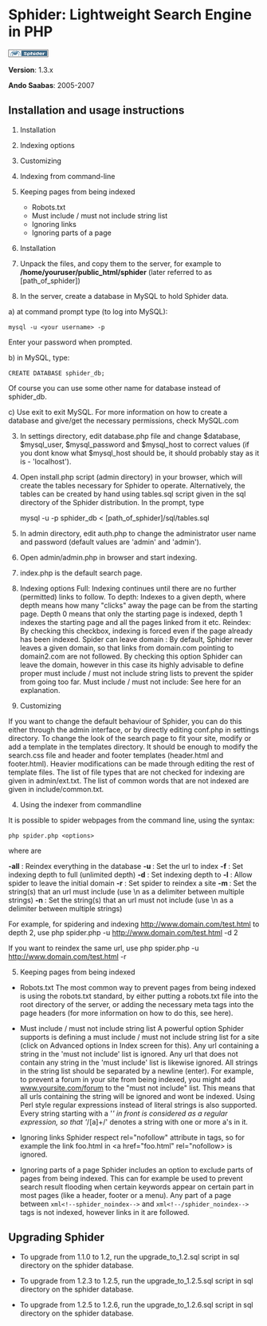 # Sphider: Lightweight Search Engine in PHP

   ![Sphider Logo](sphider-logo.png)

**Version**: 1.3.x

**Ando Saabas**: 2005-2007


## Installation and usage instructions

   1. Installation
   2. Indexing options
   3. Customizing
   4. Indexing from command-line
   5. Keeping pages from being indexed
      * Robots.txt
      * Must include / must not include string list
      * Ignoring links
      * Ignoring parts of a page

1. Installation

1. Unpack the files, and copy them to the server, for example to **/home/youruser/public_html/sphider** (later referred to as
[path_of_sphider])

2. In the server, create a database in MySQL to hold Sphider data.

a) at command prompt type (to log into MySQL):

    mysql -u <your username> -p

Enter your password when prompted.

b) in MySQL, type:

    CREATE DATABASE sphider_db;

Of course you can use some other name for database instead of sphider_db.

c) Use exit to exit MySQL. For more information on how to create a database and give/get the necessary permissions, check MySQL.com

3.  In settings directory, edit database.php file and change $database, $mysql_user, $mysql_password and $mysql_host
to correct values (if you dont know what $mysql_host should be, it should probably stay as it is - 'localhost').

4. Open install.php script (admin directory) in your browser, which will create the tables necessary for Sphider to operate. Alternatively, the tables can be created by hand using tables.sql script given in the sql directory of the Sphider distribution. In the
prompt, type

    mysql -u <your username> -p sphider_db < [path_of_sphider]/sql/tables.sql

5. In admin directory, edit auth.php to change the administrator user name and password (default values are 'admin' and 'admin').

6. Open admin/admin.php in browser and start indexing.

7. index.php is the default search page.

2. Indexing options
Full: Indexing continues until there are no further (permitted) links to follow.
To depth: Indexes to a given depth, where depth means how many "clicks" away the page can be from the starting page. Depth 0 means that
only the starting page is indexed, depth 1 indexes the starting page and all the pages linked from it etc.
Reindex: By checking this checkbox, indexing is forced even if the page already has been indexed.
Spider can leave domain : By default, Sphider never leaves a given domain, so that links from domain.com pointing to domain2.com are not
followed. By checking this option Sphider can leave the domain, however in this case its highly advisable to define proper must include /
must not include string lists to prevent the spider from going too far.
Must include / must not include: See here for an explanation.

3. Customizing

If you want to change the default behaviour of Sphider, you can do this either through the admin interface, or by directly editing conf.php in settings directory.
To change the look of the search page to fit your site, modify or add a template in the templates directory. It should be enough to modify the search.css file and header and footer templates (header.html and footer.html). Heavier modifications can be made through editing the rest of template files.
The list of file types that are not checked for indexing are given in admin/ext.txt. The list of common words that are not indexed are given in include/common.txt.

4. Using the indexer from commandline

It is possible to spider webpages from the command line, using the syntax:

    php spider.php <options>

where <options> are

**-all** : Reindex everything in the database
**-u <url>** : Set the url to index
**-f** : Set indexing depth to full (unlimited depth)
**-d** <num> : Set indexing depth to <num>
**-l** : Allow spider to leave the initial domain
**-r** : Set spider to reindex a site
**-m <string>** : Set the string(s) that an url must include (use \n as a delimiter between multiple strings)
**-n <string>** : Set the string(s) that an url must not include (use \n as a delimiter between multiple strings)


For example, for spidering and indexing http://www.domain.com/test.html to depth 2, use
php spider.php -u http://www.domain.com/test.html -d 2

If you want to reindex the same url, use
php spider.php -u http://www.domain.com/test.html -r


5. Keeping pages from being indexed
* Robots.txt
The most common way to prevent pages from being indexed is using the robots.txt standard, by either putting a robots.txt file into the
root directory of the server, or adding the necessary meta tags into the page headers (for more information on how to do this, see here).

* Must include / must not include string list
A powerful option Sphider supports is defining
a must include / must not include string list for a site
(click on Advanced options in Index screen for this). Any url containing
a string in the 'must not include' list is ignored. Any url that does
not contain any string in the 'must include' list is likewise ignored.
All strings in the string list
should be separated by a newline (enter). For example,
to prevent a forum in your site from being indexed, you might add
www.yoursite.com/forum to the "must not include" list. This means that
all urls containing the string will be ignored and wont be indexed. Using
Perl style regular expressions instead of literal strings is also
supported. Every string starting with a '*' in front is considered as
a regular expression, so that '*/[a]+/' denotes a string with one or more
a's in it.

* Ignoring links
Sphider respect rel="nofollow" attribute in <a href..> tags, so for example the link foo.html in <a href="foo.html" rel="nofollow> is
ignored.

* Ignoring parts of a page
Sphider includes an option to exclude parts of pages from being indexed. This can for example be used to prevent search result flooding
when certain keywords appear on certain part in most pages (like a header, footer or a menu). Any part of a page between
```xml<!--sphider_noindex-->``` and ```xml<!--/sphider_noindex-->``` tags is not indexed, however links in it are followed.


## Upgrading Sphider

- To upgrade from 1.1.0 to 1.2, run the upgrade_to_1.2.sql script in sql directory on the sphider database.

- To upgrade from 1.2.3 to 1.2.5, run the upgrade_to_1.2.5.sql script in sql directory on the sphider database.

- To upgrade from 1.2.5 to 1.2.6, run the upgrade_to_1.2.6.sql script in sql directory on the sphider database.